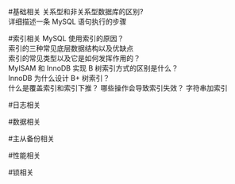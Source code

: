 #基础相关
关系型和非关系型数据库的区别?  
详细描述一条 MySQL 语句执行的步骤  
  
   
   
   
   
#索引相关
MySQL 使用索引的原因？   
索引的三种常见底层数据结构以及优缺点  
索引的常见类型以及它是如何发挥作用的？  
MyISAM 和 InnoDB 实现 B 树索引方式的区别是什么？  
InnoDB 为什么设计 B+ 树索引？  
什么是覆盖索引和索引下推？
哪些操作会导致索引失效？
字符串加索引  


#日志相关  


#数据相关


#主从备份相关


#性能相关


#锁相关